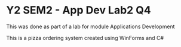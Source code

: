 # Y2 SEM2 - App Dev Lab2 Q4
This was done as part of a lab for module Applications Development  

This is a pizza ordering system created using WinForms and C#
